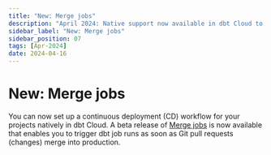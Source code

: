 ```yaml
---
title: "New: Merge jobs"
description: "April 2024: Native support now available in dbt Cloud to trigger dbt job runs when Git pull requests merge."
sidebar_label: "New: Merge jobs"
sidebar_position: 07
tags: [Apr-2024]
date: 2024-04-16
---
```


# New: Merge jobs <Lifecycle status="beta" />

You can now set up a continuous deployment (CD) workflow for your projects natively in dbt Cloud. A beta release of [Merge jobs](/docs/deploy/merge-jobs) is now available that enables you to trigger dbt job runs as soon as Git pull requests (changes) merge into production. 

<Lightbox src="/img/docs/dbt-cloud/using-dbt-cloud/example-create-merge-job.png" width="90%" title="Example of creating a merge job"/>